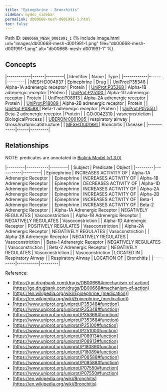 ```yaml
---
title: "Epinephrine - Bronchitis"
sidebar: mydoc_sidebar
permalink: db00668-mesh-d001991-1.html
toc: false 
---
```



Path ID: `DB00668_MESH_D001991_1`
{% include image.html url="images/db00668-mesh-d001991-1.png" file="db00668-mesh-d001991-1.png" alt="db00668-mesh-d001991-1" %}

## Concepts

|------------|------|---------|
| Identifier | Name | Type    |
|------------|------|---------|
| <a href="https://identifiers.org/MESH:D004837">MESH:D004837 </a> | Epinephrine | Drug |
| <a href="https://identifiers.org/UniProt:P35348">UniProt:P35348 </a> | Alpha-1A adrenergic receptor | Protein |
| <a href="https://identifiers.org/UniProt:P35368">UniProt:P35368 </a> | Alpha-1B adrenergic receptor | Protein |
| <a href="https://identifiers.org/UniProt:P25100">UniProt:P25100 </a> | Alpha-1D adrenergic receptor | Protein |
| <a href="https://identifiers.org/UniProt:P08913">UniProt:P08913 </a> | Alpha-2A adrenergic receptor | Protein |
| <a href="https://identifiers.org/UniProt:P18089">UniProt:P18089 </a> | Alpha-2B adrenergic receptor | Protein |
| <a href="https://identifiers.org/UniProt:P08588">UniProt:P08588 </a> | Beta-1 adrenergic receptor | Protein |
| <a href="https://identifiers.org/UniProt:P07550">UniProt:P07550 </a> | Beta-2 adrenergic receptor | Protein |
| <a href="https://identifiers.org/GO:0042310">GO:0042310 </a> | vasoconstriction | BiologicalProcess |
| <a href="https://identifiers.org/UBERON:0001005">UBERON:0001005 </a> | respiratory airway | GrossAnatomicalStructure |
| <a href="https://identifiers.org/MESH:D001991">MESH:D001991 </a> | Bronchitis | Disease |
|------------|------|---------|

## Relationships


NOTE: predicates are annotated in <a href="https://github.com/biolink/biolink-model/releases/tag/v1.3.0">Biolink Model (v1.3.0)</a>

|---------|-----------|---------|
| Subject | Predicate | Object  |
|---------|-----------|---------|
| Epinephrine | INCREASES ACTIVITY OF | Alpha-1A Adrenergic Receptor |
| Epinephrine | INCREASES ACTIVITY OF | Alpha-1B Adrenergic Receptor |
| Epinephrine | DECREASES ACTIVITY OF | Alpha-1D Adrenergic Receptor |
| Epinephrine | INCREASES ACTIVITY OF | Alpha-2A Adrenergic Receptor |
| Epinephrine | INCREASES ACTIVITY OF | Alpha-2B Adrenergic Receptor |
| Epinephrine | INCREASES ACTIVITY OF | Beta-1 Adrenergic Receptor |
| Epinephrine | INCREASES ACTIVITY OF | Beta-2 Adrenergic Receptor |
| Alpha-1A Adrenergic Receptor | NEGATIVELY REGULATES | Vasoconstriction |
| Alpha-1B Adrenergic Receptor | NEGATIVELY REGULATES | Vasoconstriction |
| Alpha-1D Adrenergic Receptor | POSITIVELY REGULATES | Vasoconstriction |
| Alpha-2A Adrenergic Receptor | NEGATIVELY REGULATES | Vasoconstriction |
| Alpha-2B Adrenergic Receptor | NEGATIVELY REGULATES | Vasoconstriction |
| Beta-1 Adrenergic Receptor | NEGATIVELY REGULATES | Vasoconstriction |
| Beta-2 Adrenergic Receptor | NEGATIVELY REGULATES | Vasoconstriction |
| Vasoconstriction | LOCATED IN | Respiratory Airway |
| Respiratory Airway | LOCATION OF | Bronchitis |
|---------|-----------|---------|

Reference: 
  - [https://go.drugbank.com/drugs/DB00668#mechanism-of-action](https://go.drugbank.com/drugs/DB00668#mechanism-of-action)
  - [https://en.wikipedia.org/wiki/Epinephrine_(medication)](https://en.wikipedia.org/wiki/Epinephrine_(medication))
  - [https://www.uniprot.org/uniprot/P35348#function](https://www.uniprot.org/uniprot/P35348#function)
  - [https://www.uniprot.org/uniprot/P35368#function](https://www.uniprot.org/uniprot/P35368#function)
  - [https://www.uniprot.org/uniprot/P25100#function](https://www.uniprot.org/uniprot/P25100#function)
  - [https://www.uniprot.org/uniprot/P08913#function](https://www.uniprot.org/uniprot/P08913#function)
  - [https://www.uniprot.org/uniprot/P18089#function](https://www.uniprot.org/uniprot/P18089#function)
  - [https://www.uniprot.org/uniprot/P08588#function](https://www.uniprot.org/uniprot/P08588#function)
  - [https://www.uniprot.org/uniprot/P07550#function](https://www.uniprot.org/uniprot/P07550#function)
  - [https://en.wikipedia.org/wiki/Bronchitis](https://en.wikipedia.org/wiki/Bronchitis)
